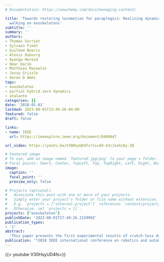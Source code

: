 ```yaml
---
# Documentation: https://wowchemy.com/docs/managing-content/

title: 'Towards restoring locomotion for paraplegics: Realizing dynamically stable
  walking on exoskeletons'
subtitle: ''
summary: ''
authors:
- Thomas Gurriet
- Sylvain Finet
- Guilhem Boeris
- Alexis Duburcq
- Ayonga Hereid
- Omar Harib
- Matthieu Masselin
- Jessy Grizzle
- Aaron D Ames
tags: 
- exoskeleton
- partial hybrid zero dynamics
- atalante
categories: []
date: '2018-01-01'
lastmod: 2023-08-01T13:49:26-04:00
featured: false
draft: false

links:
- name: IEEE
  url: https://ieeexplore.ieee.org/document/8460647

url_video: https://youtu.be/V30HsyUD4fs?si=dd-4JcJseGcDy-ZB

# Featured image
# To use, add an image named `featured.jpg/png` to your page's folder.
# Focal points: Smart, Center, TopLeft, Top, TopRight, Left, Right, BottomLeft, Bottom, BottomRight.
image:
  caption: ''
  focal_point: ''
  preview_only: false

# Projects (optional).
#   Associate this post with one or more of your projects.
#   Simply enter your project's folder or file name without extension.
#   E.g. `projects = ["internal-project"]` references `content/project/deep-learning/index.md`.
#   Otherwise, set `projects = []`.
projects: ["exoskeleton"]
publishDate: '2023-08-01T17:49:26.215999Z'
publication_types:
- '1'
abstract: 
  'This paper presents the first experimental results of crutch-less dynamic walking with paraplegics on a lower-body exoskeleton: ATALANTE, designed by the French start-up company Wandercraft. The methodology used to achieve these results is based on the partial hybrid zero dynamics (PHZD) framework for formally generating stable walking gaits. A direct collocation optimization formulation is used to provide fast and efficient generation of gaits tailored to each patient. These gaits are then implemented on the exoskeleton for three paraplegics. The end result is dynamically stable walking in an exoskeleton without the need for crutches. After a short period of tuning by the engineers and practice by the subjects, each subject was able to dynamically walk across a room of about 10 m up to a speed of 0.15 m/s (0.5 km/h) without the need for crutches or any other kind of assistance.'
publication: '*2018 IEEE international conference on robotics and automation (ICRA)*'
---
```


{{< youtube V30HsyUD4fs>}}